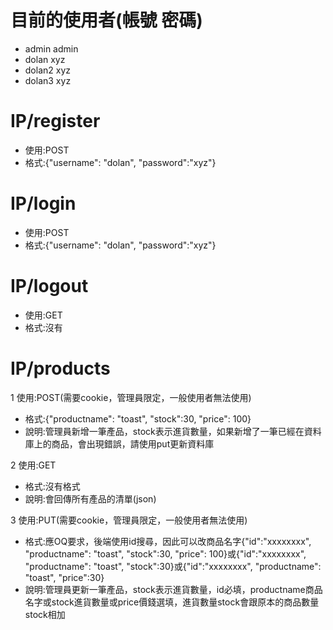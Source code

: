 目前的使用者(帳號 密碼)
=====
* admin     admin
* dolan     xyz
* dolan2    xyz
* dolan3    xyz

IP/register
=====
* 使用:POST
* 格式:{"username": "dolan", "password":"xyz"}

IP/login
=====
* 使用:POST
* 格式:{"username": "dolan", "password":"xyz"}

IP/logout
=====
* 使用:GET
* 格式:沒有

IP/products
=====
1 使用:POST(需要cookie，管理員限定，一般使用者無法使用)

* 格式:{"productname": "toast", "stock":30, "price": 100}
* 說明:管理員新增一筆產品，stock表示進貨數量，如果新增了一筆已經在資料庫上的商品，會出現錯誤，請使用put更新資料庫

2 使用:GET

* 格式:沒有格式
* 說明:會回傳所有產品的清單(json)

3 使用:PUT(需要cookie，管理員限定，一般使用者無法使用)

* 格式:應OQ要求，後端使用id搜尋，因此可以改商品名字{"id":"xxxxxxxx", "productname": "toast", "stock":30, "price": 100}或{"id":"xxxxxxxx", "productname": "toast", "stock":30}或{"id":"xxxxxxxx", "productname": "toast", "price":30}
* 說明:管理員更新一筆產品，stock表示進貨數量，id必填，productname商品名字或stock進貨數量或price價錢選填，進貨數量stock會跟原本的商品數量stock相加
